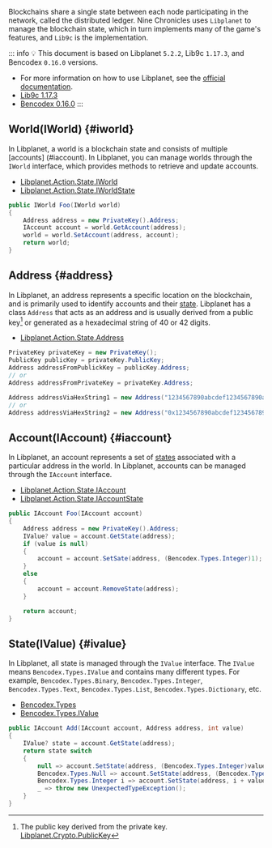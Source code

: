 Blockchains share a single state between each node participating in the network, called the distributed ledger. Nine Chronicles uses `Libplanet` to manage the blockchain state, which in turn implements many of the game's features, and `Lib9c` is the implementation.

::: info :bulb:
This document is based on Libplanet `5.2.2`, Lib9c `1.17.3`, and Bencodex `0.16.0` versions.
- For more information on how to use Libplanet, see the [official documentation](https://docs.libplanet.io/5.2.2/).
- [Lib9c 1.17.3](https://github.com/planetarium/lib9c/tree/1.17.3)
- [Bencodex 0.16.0](https://github.com/planetarium/bencodex.net/tree/0.16.0)
:::

## World(IWorld) {#iworld}

In Libplanet, a world is a blockchain state and consists of multiple [accounts] (#iaccount). In Libplanet, you can manage worlds through the `IWorld` interface, which provides methods to retrieve and update accounts.

- [Libplanet.Action.State.IWorld](https://github.com/planetarium/libplanet/blob/5.2.2/src/Libplanet.Action/State/IWorld.cs)
- [Libplanet.Action.State.IWorldState](https://github.com/planetarium/libplanet/blob/5.2.2/src/Libplanet.Action/State/IWorldState.cs)

```cs
public IWorld Foo(IWorld world)
{
    Address address = new PrivateKey().Address;
    IAccount account = world.GetAccount(address);
    world = world.SetAccount(address, account);
    return world;
}
```

## Address {#address}

In Libplanet, an address represents a specific location on the blockchain, and is primarily used to identify accounts and their [state](#ivalue). Libplanet has a class `Address` that acts as an address and is usually derived from a public key[^public-key] or generated as a hexadecimal string of 40 or 42 digits.

- [Libplanet.Action.State.Address](https://github.com/planetarium/libplanet/blob/5.2.2/src/Libplanet.Action/State/Address.cs)

```cs
PrivateKey privateKey = new PrivateKey();
PublicKey publicKey = privateKey.PublicKey;
Address addressFromPublickKey = publicKey.Address;
// or
Address addressFromPrivateKey = privateKey.Address;

Address addressViaHexString1 = new Address("1234567890abcdef1234567890abcdef12345678");
// or
Address addressViaHexString2 = new Address("0x1234567890abcdef1234567890abcdef12345678");
```

## Account(IAccount) {#iaccount}

In Libplanet, an account represents a set of [states](#ivalue) associated with a particular address in the world. In Libplanet, accounts can be managed through the `IAccount` interface.

- [Libplanet.Action.State.IAccount](https://github.com/planetarium/libplanet/blob/5.2.2/src/Libplanet.Action/State/IAccount.cs)
- [Libplanet.Action.State.IAccountState](https://github.com/planetarium/libplanet/blob/5.2.2/src/Libplanet.Action/State/IAccountState.cs)

```cs
public IAccount Foo(IAccount account)
{
    Address address = new PrivateKey().Address;
    IValue? value = account.GetState(address);
    if (value is null)
    {
        account = account.SetSate(address, (Bencodex.Types.Integer)1);
    }
    else
    {
        account = account.RemoveState(address);
    }

    return account;
}
```

## State(IValue) {#ivalue}

In Libplanet, all state is managed through the `IValue` interface. The `IValue` means `Bencodex.Types.IValue` and contains many different types. For example, `Bencodex.Types.Binary`, `Bencodex.Types.Integer`, `Bencodex.Types.Text`, `Bencodex.Types.List`, `Bencodex.Types.Dictionary`, etc.

- [Bencodex.Types](https://github.com/planetarium/bencodex.net/tree/0.16.0/Bencodex/Types)
- [Bencodex.Types.IValue](https://github.com/planetarium/bencodex.net/blob/0.16.0/Bencodex/Types/IValue.cs)

```cs
public IAccount Add(IAccount account, Address address, int value)
{
    IValue? state = account.GetState(address);
    return state switch
    {
        null => account.SetState(address, (Bencodex.Types.Integer)value),
        Bencodex.Types.Null => account.SetState(address, (Bencodex.Types.Integer)value),
        Bencodex.Types.Integer i => account.SetState(address, i + value),
        _ => throw new UnexpectedTypeException();
    }
}
```

[^public-key]: The public key derived from the private key. [Libplanet.Crypto.PublicKey](https://github.com/planetarium/libplanet/blob/5.2.2/src/Libplanet.Crypto/PublicKey.cs)
